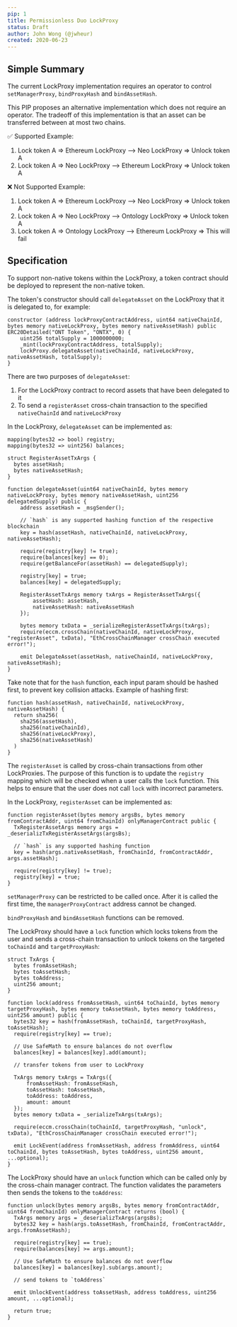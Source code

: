 ```yaml
---
pip: 1
title: Permissionless Duo LockProxy
status: Draft
author: John Wong (@jwheur)
created: 2020-06-23
---
```


## Simple Summary
The current LockProxy implementation requires an operator to control `setManagerProxy`, `bindProxyHash` and `bindAssetHash`.

This PIP proposes an alternative implementation which does not require an operator.
The tradeoff of this implementation is that an asset can be transferred between at most two chains.

:white_check_mark: Supported Example:
1. Lock token A => Ethereum LockProxy --> Neo LockProxy => Unlock token A
2. Lock token A => Neo LockProxy --> Ethereum LockProxy => Unlock token A

:x: Not Supported Example:
1. Lock token A => Ethereum LockProxy --> Neo LockProxy => Unlock token A
2. Lock token A => Neo LockProxy --> Ontology LockProxy => Unlock token A
3. Lock token A => Ontology LockProxy --> Ethereum LockProxy => This will fail

## Specification
To support non-native tokens within the LockProxy, a token contract should be deployed to represent the non-native token.

The token's constructor should call `delegateAsset` on the LockProxy that it is delegated to, for example:

```
constructor (address lockProxyContractAddress, uint64 nativeChainId, bytes memory nativeLockProxy, bytes memory nativeAssetHash) public ERC20Detailed("ONT Token", "ONTX", 0) {
    uint256 totalSupply = 1000000000;
    _mint(lockProxyContractAddress, totalSupply);
    lockProxy.delegateAsset(nativeChainId, nativeLockProxy, nativeAssetHash, totalSupply);
}
```

There are two purposes of `delegateAsset`:
1. For the LockProxy contract to record assets that have been delegated to it
2. To send a `registerAsset` cross-chain transaction to the specified `nativeChainId` and `nativeLockProxy`

In the LockProxy, `delegateAsset` can be implemented as:
```
mapping(bytes32 => bool) registry;
mapping(bytes32 => uint256) balances;

struct RegisterAssetTxArgs {
  bytes assetHash;
  bytes nativeAssetHash;
}

function delegateAsset(uint64 nativeChainId, bytes memory nativeLockProxy, bytes memory nativeAssetHash, uint256 delegatedSupply) public {
    address assetHash = _msgSender();

    // `hash` is any supported hashing function of the respective blockchain
    key = hash(assetHash, nativeChainId, nativeLockProxy, nativeAssetHash);

    require(registry[key] != true);
    require(balances[key] == 0);
    require(getBalanceFor(assetHash) == delegatedSupply);

    registry[key] = true;
    balances[key] = delegatedSupply;

    RegisterAssetTxArgs memory txArgs = RegisterAssetTxArgs({
        assetHash: assetHash,
        nativeAssetHash: nativeAssetHash
    });

    bytes memory txData = _serializeRegisterAssetTxArgs(txArgs);
    require(eccm.crossChain(nativeChainId, nativeLockProxy, "registerAsset", txData), "EthCrossChainManager crossChain executed error!");

    emit DelegateAsset(assetHash, nativeChainId, nativeLockProxy, nativeAssetHash);
}
```

Take note that for the `hash` function, each input param should be hashed first, to prevent key collision attacks. Example of hashing first:
```
function hash(assetHash, nativeChainId, nativeLockProxy, nativeAssetHash) {
  return sha256(
    sha256(assetHash),
    sha256(nativeChainId),
    sha256(nativeLockProxy),
    sha256(nativeAssetHash)
  )
}
```

The `registerAsset` is called by cross-chain transactions from other LockProxies.
The purpose of this function is to update the `registry` mapping which will be checked when a user calls the `lock` function.
This helps to ensure that the user does not call `lock` with incorrect parameters.

In the LockProxy, `registerAsset` can be implemented as:
```
function registerAsset(bytes memory argsBs, bytes memory fromContractAddr, uint64 fromChainId) onlyManagerContract public {
  TxRegisterAssetArgs memory args = _deserializTxRegisterAssetArgs(argsBs);

  // `hash` is any supported hashing function
  key = hash(args.nativeAssetHash, fromChainId, fromContractAddr, args.assetHash);

  require(registry[key] != true);
  registry[key] = true;
}
```

`setManagerProxy` can be restricted to be called once. After it is called the first time, the `managerProxyContract` address cannot be changed.

`bindProxyHash` and `bindAssetHash` functions can be removed.

The LockProxy should have a `lock` function which locks tokens from the user and sends a cross-chain transaction to unlock tokens on the targeted `toChainId` and `targetProxyHash`:
```
struct TxArgs {
  bytes fromAssetHash;
  bytes toAssetHash;
  bytes toAddress;
  uint256 amount;
}

function lock(address fromAssetHash, uint64 toChainId, bytes memory targetProxyHash, bytes memory toAssetHash, bytes memory toAddress, uint256 amount) public {
  bytes32 key = hash(fromAssetHash, toChainId, targetProxyHash, toAssetHash);
  require(registry[key] == true);

  // Use SafeMath to ensure balances do not overflow
  balances[key] = balances[key].add(amount);

  // transfer tokens from user to LockProxy

  TxArgs memory txArgs = TxArgs({
      fromAssetHash: fromAssetHash,
      toAssetHash: toAssetHash,
      toAddress: toAddress,
      amount: amount
  });
  bytes memory txData = _serializeTxArgs(txArgs);

  require(eccm.crossChain(toChainId, targetProxyHash, "unlock", txData), "EthCrossChainManager crossChain executed error!");

  emit LockEvent(address fromAssetHash, address fromAddress, uint64 toChainId, bytes toAssetHash, bytes toAddress, uint256 amount, ...optional);
}
```

The LockProxy should have an `unlock` function which can be called only by the cross-chain manager contract. The function validates the parameters then sends the tokens to the `toAddress`:
```
function unlock(bytes memory argsBs, bytes memory fromContractAddr, uint64 fromChainId) onlyManagerContract returns (bool) {
  TxArgs memory args = _deserializTxArgs(argsBs);
  bytes32 key = hash(args.toAssetHash, fromChainId, fromContractAddr, args.fromAssetHash);

  require(registry[key] == true);
  require(balances[key] >= args.amount);

  // Use SafeMath to ensure balances do not overflow
  balances[key] = balances[key].sub(args.amount);

  // send tokens to `toAddress`

  emit UnlockEvent(address toAssetHash, address toAddress, uint256 amount, ...optional);

  return true;
}
```
